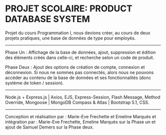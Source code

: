 # PROJET SCOLAIRE: PRODUCT DATABASE SYSTEM

Projet du cours Programmation I, nous devions créer, au cours de deux projets pratiques, une base de données de type pour employés. 

----------------------------------

Phase Un : Affichage de la base de données, ajout, suppression et édition des éléments créés dans celle-ci, et recherche selon un code de produit. 

Phase Deux : Ajout des options de création de compte, connexion et déconnexion. Si nous ne sommes pas connectés, alors nous ne pouvons accéder au contenu de la base de données et ses fonctionnalités (donc système de token / session). 

----------------------------------

Node.js + Express.js  |  Axios, EJS, Express-Session, Flash Message, Method Override, Mongoose  |  MongoDB Compass & Atlas  |  Bootstrap 5.1, CSS.

----------------------------------

Conception et réalisation par : Marie-Eve Frechette et Emeline Marquès et intégration par : Marie-Eve Frechette, Emeline Marquès sur la Phase un et ajout de Samuel Demers sur la Phase deux.
